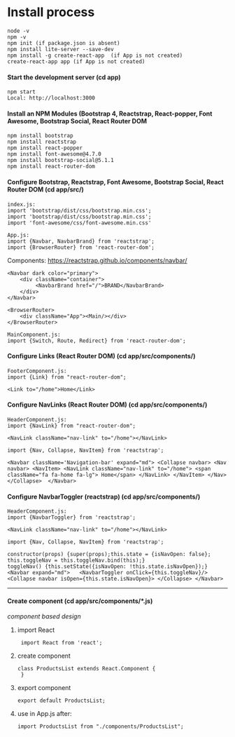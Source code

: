 # Install process

    node -v
    npm -v
    npm init (if package.json is absent)
    npm install lite-server --save-dev
    npm install -g create-react-app  (if App is not created)
    create-react-app app (if App is not created)
    
#### Start the development server (cd app)

    npm start
    Local: http://localhost:3000
    
#### Install an NPM Modules (Bootstrap 4, Reactstrap, React-popper, Font Awesome, Bootstrap Social, React Router DOM 

    npm install bootstrap
    npm install reactstrap
    npm install react-popper
    npm install font-awesome@4.7.0
    npm install bootstrap-social@5.1.1
    npm install react-router-dom
    
#### Configure Bootstrap, Reactstrap, Font Awesome, Bootstrap Social, React Router DOM (cd app/src/)

    index.js:
    import 'bootstrap/dist/css/bootstrap.min.css';
    import 'bootstrap/dist/css/bootstrap.min.css';
    import 'font-awesome/css/font-awesome.min.css'
    
    App.js:
    import {Navbar, NavbarBrand} from 'reactstrap';
    import {BrowserRouter} from 'react-router-dom';
    
Components: https://reactstrap.github.io/components/navbar/

    <Navbar dark color="primary">
        <div className="container">
             <NavbarBrand href="/">BRAND</NavbarBrand>
        </div>
    </Navbar>
    
    <BrowserRouter>
        <div className="App"><Main/></div>
    </BrowserRouter>    
    
    MainComponent.js:
    import {Switch, Route, Redirect} from 'react-router-dom';
    
    
#### Configure Links (React Router DOM) (cd app/src/components/)

    FooterComponent.js:
    import {Link} from "react-router-dom";
        
    <Link to="/home">Home</Link>
      
  
      
#### Configure NavLinks (React Router DOM) (cd app/src/components/)

    HeaderComponent.js:
    import {NavLink} from "react-router-dom";
        
    <NavLink className="nav-link" to="/home"></NavLink>
      
    import {Nav, Collapse, NavItem} from 'reactstrap';
      
    <Navbar className='Navigation-bar' expand="md"> <Collapse navbar> <Nav navbar> <NavItem> <NavLink className="nav-link" to="/home"> <span className="fa fa-home fa-lg"> Home</span> </NavLink> </NavItem> </Nav> </Collapse>  </Navbar>
      
  
    
      
#### Configure NavbarToggler (reactstrap) (cd app/src/components/)

    HeaderComponent.js:
    import {NavbarToggler} from 'reactstrap';
        
    <NavLink className="nav-link" to="/home"></NavLink>
      
    import {Nav, Collapse, NavItem} from 'reactstrap';
      
    constructor(props) {super(props);this.state = {isNavOpen: false};
    this.toggleNav = this.toggleNav.bind(this);}
    toggleNav() {this.setState({isNavOpen: !this.state.isNavOpen});}
    <Navbar expand="md">   <NavbarToggler onClick={this.toggleNav}/>   <Collapse navbar isOpen={this.state.isNavOpen}> </Collapse> </Navbar>
             
  
  
  
  
  
  
  
  
  
  ---  
    
#### Create component (cd app/src/components/*.js)
*component based design*
 
1. import React
    
        import React from 'react';
2. create component
       
       class ProductsList extends React.Component {
        }
3. export component
       
       export default ProductsList;
4. use  <ProductsList/> in App.js after:
       
       import ProductsList from "./components/ProductsList";

 
    
